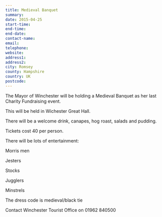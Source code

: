 ```yaml
---
title: Medieval Banquet
summary: 
date: 2015-04-25
start-time: 
end-time: 
end-date: 
contact-name: 
email: 
telephone: 
website: 
address1: 
address2: 
city: Romsey
county: Hampshire
country: UK
postcode: 
---
```

The Mayor of Winchester will be holding a Medieval Banquet as her last Charity Fundraising event.

This will be held in Wichester Great Hall.

There will be a welcome drink, canapes, hog roast, salads and pudding.

Tickets cost 40 per person.

There will be lots of entertainment:

Morris men

Jesters

Stocks

Jugglers

Minstrels

The dress code is medieval/black tie

Contact Winchester Tourist Office on 01962 840500

